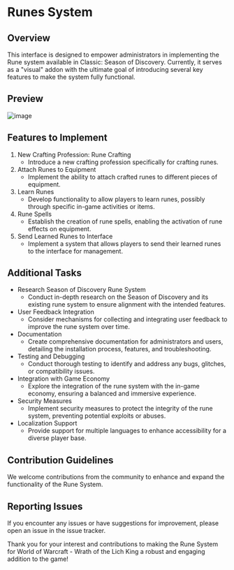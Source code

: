 # Runes System
## Overview

This interface is designed to empower administrators in implementing the Rune system available in Classic: Season of Discovery. Currently, it serves as a "visual" addon with the ultimate goal of introducing several key features to make the system fully functional.

## Preview
![image](https://github.com/vaiocti/lua-runes/assets/125808072/96d771bf-e76f-4fc7-bd89-32076f27a2b4)

## Features to Implement
1. New Crafting Profession: Rune Crafting
    - Introduce a new crafting profession specifically for crafting runes.
2. Attach Runes to Equipment
    - Implement the ability to attach crafted runes to different pieces of equipment.
3. Learn Runes
    - Develop functionality to allow players to learn runes, possibly through specific in-game activities or items.
4. Rune Spells
    - Establish the creation of rune spells, enabling the activation of rune effects on equipment.
5. Send Learned Runes to Interface
    - Implement a system that allows players to send their learned runes to the interface for management.
  
## Additional Tasks
- Research Season of Discovery Rune System
  - Conduct in-depth research on the Season of Discovery and its existing rune system to ensure alignment with the intended features.
- User Feedback Integration
  - Consider mechanisms for collecting and integrating user feedback to improve the rune system over time.
- Documentation
  - Create comprehensive documentation for administrators and users, detailing the installation process, features, and troubleshooting.
- Testing and Debugging
  - Conduct thorough testing to identify and address any bugs, glitches, or compatibility issues.
- Integration with Game Economy
  - Explore the integration of the rune system with the in-game economy, ensuring a balanced and immersive experience.
- Security Measures
  - Implement security measures to protect the integrity of the rune system, preventing potential exploits or abuses.
- Localization Support
  - Provide support for multiple languages to enhance accessibility for a diverse player base.
 
## Contribution Guidelines
We welcome contributions from the community to enhance and expand the functionality of the Rune System.

## Reporting Issues
If you encounter any issues or have suggestions for improvement, please open an issue in the issue tracker.

Thank you for your interest and contributions to making the Rune System for World of Warcraft - Wrath of the Lich King a robust and engaging addition to the game!
